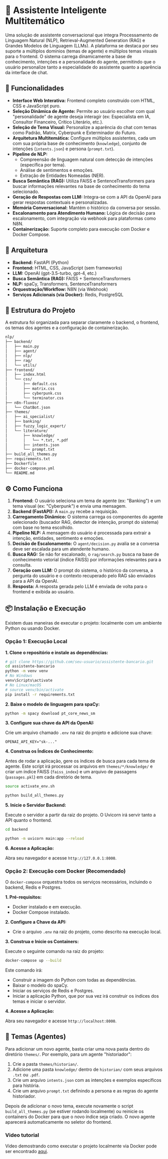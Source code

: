 # 🤖 Assistente Inteligente Multitemático

Uma solução de assistente conversacional que integra Processamento de Linguagem Natural (NLP), Retrieval-Augmented Generation (RAG) e Grandes Modelos de Linguagem (LLMs). A plataforma se destaca por seu suporte a múltiplos domínios (temas de agente) e múltiplos temas visuais para o frontend. O sistema carrega dinamicamente a base de conhecimento, intenções e a personalidade do agente, permitindo que o usuário personalize tanto a especialidade do assistente quanto a aparência da interface de chat.

## 🚀 Funcionalidades

- **Interface Web Interativa:** Frontend completo construído com HTML, CSS e JavaScript puro.
- **Seleção Dinâmica de Agente:** Permite ao usuário escolher com qual "personalidade" de agente deseja interagir (ex: Especialista em IA, Consultor Financeiro, Crítico Literário, etc.).
- **Seleção de Tema Visual:** Personalize a aparência do chat com temas como Padrão, Matrix, Cyberpunk e Exterminador do Futuro.
- **Arquitetura Multitemática:** Configure múltiplos assistentes, cada um com sua própria base de conhecimento (`knowledge`), conjunto de intenções (`intents.json`) e persona (`prompt.txt`).
- **Pipeline de NLP:**
    - Compreensão de linguagem natural com detecção de intenções (específica por tema).
    - Análise de sentimentos e emoções.
    - Extração de Entidades Nomeadas (NER).
- **Busca Semântica (RAG):** Utiliza FAISS e SentenceTransformers para buscar informações relevantes na base de conhecimento do tema selecionado.
- **Geração de Respostas com LLM:** Integra-se com a API da OpenAI para gerar respostas contextuais e personalizadas.
- **Memória Conversacional:** Mantém o histórico da conversa por sessão.
- **Escalonamento para Atendimento Humano:** Lógica de decisão para escalonamento, com integração via webhook para plataformas como N8N.
- **Containerização:** Suporte completo para execução com Docker e Docker Compose.

## 🧱 Arquitetura

- **Backend:** FastAPI (Python)
- **Frontend:** HTML, CSS, JavaScript (sem frameworks)
- **LLM:** OpenAI (gpt-3.5-turbo, gpt-4, etc.)
- **Busca Semântica (RAG):** FAISS + SentenceTransformers
- **NLP:** spaCy, Transformers, SentenceTransformers
- **Orquestração/Workflow:** N8N (via Webhook)
- **Serviços Adicionais (via Docker):** Redis, PostgreSQL

## 📁 Estrutura do Projeto

A estrutura foi organizada para separar claramente o backend, o frontend, os temas dos agentes e a configuração de containerização.

```txt
nlp/
├── backend/
│   ├── main.py
│   ├── agent/
│   ├── nlp/
│   ├── rag/
│   └── utils/
├── frontend/
│   ├── index.html
│   └── css/
│       ├── default.css
│       ├── matrix.css
│       ├── cyberpunk.css
│       └── terminator.css
├── n8n-fluxos/
│   └── ChatBot.json
├── themes/
│   ├── ai_specialist/
│   ├── banking/
│   ├── fuzzy_logic_expert/
│   └── literature/
│       ├── knowledge/
│       │   └── *.txt, *.pdf
│       ├── intents.json
│       └── prompt.txt
├── build_all_themes.py
├── requirements.txt
├── Dockerfile
├── docker-compose.yml
└── README.md
```

## ⚙️ Como Funciona

1.  **Frontend:** O usuário seleciona um tema de agente (ex: "Banking") e um tema visual (ex: "Cyberpunk") e envia uma mensagem.
2.  **Backend (FastAPI):** A `main.py` recebe a requisição.
3.  **Carregamento Dinâmico:** O sistema carrega os componentes do agente selecionado (buscador RAG, detector de intenção, prompt do sistema) com base no tema escolhido.
4.  **Pipeline NLP:** A mensagem do usuário é processada para extrair a intenção, entidades, sentimento e emoções.
5.  **Decisão de Escalonamento:** O `agent/decision.py` avalia se a conversa deve ser escalada para um atendente humano.
6.  **Busca RAG:** Se não for escalonado, o `rag/search.py` busca na base de conhecimento vetorial (índice FAISS) por informações relevantes para a consulta.
7.  **Geração com LLM:** O prompt do sistema, o histórico da conversa, a pergunta do usuário e o contexto recuperado pelo RAG são enviados para a API da OpenAI.
8.  **Resposta:** A resposta gerada pelo LLM é enviada de volta para o frontend e exibida ao usuário.

## 📦 Instalação e Execução

Existem duas maneiras de executar o projeto: localmente com um ambiente Python ou usando Docker.

### Opção 1: Execução Local

**1. Clone o repositório e instale as dependências:**

```bash
# git clone https://github.com/seu-usuario/assistente-bancario.git
cd assistente-bancario
python -m venv venv
# No Windows
venv\Scripts\activate
# No Linux/macOS
# source venv/bin/activate
pip install -r requirements.txt
```

**2. Baixe o modelo de linguagem para spaCy:**

```bash
python -m spacy download pt_core_news_sm
```

**3. Configure sua chave da API da OpenAI:**

Crie um arquivo chamado `.env` na raiz do projeto e adicione sua chave:

```
OPENAI_API_KEY="sk-..."
```

**4. Construa os Índices de Conhecimento:**

Antes de rodar a aplicação, gere os índices de busca para cada tema de agente. Este script irá processar os arquivos em `themes/*/knowledge/` e criar um índice FAISS (`faiss_index`) e um arquivo de passagens (`passages.pkl`) em cada diretório de tema.

```bash
source activate_env.sh

python build_all_themes.py
```

**5. Inicie o Servidor Backend:**

Execute o servidor a partir da raiz do projeto. O Uvicorn irá servir tanto a API quanto o frontend.

```bash
cd backend

python -m uvicorn main:app --reload
```

**6. Acesse a Aplicação:**

Abra seu navegador e acesse `http://127.0.0.1:8000`.

### Opção 2: Execução com Docker (Recomendado)

O `docker-compose` orquestra todos os serviços necessários, incluindo o backend, Redis e Postgres.

**1. Pré-requisitos:**
   - Docker instalado e em execução.
   - Docker Compose instalado.

**2. Configure a Chave da API:**
   - Crie o arquivo `.env` na raiz do projeto, como descrito na execução local.

**3. Construa e Inicie os Containers:**

Execute o seguinte comando na raiz do projeto:

```bash
docker-compose up --build
```

Este comando irá:
- Construir a imagem do Python com todas as dependências.
- Baixar o modelo do spaCy.
- Iniciar os serviços de Redis e Postgres.
- Iniciar a aplicação Python, que por sua vez irá construir os índices dos temas e iniciar o servidor.

**4. Acesse a Aplicação:**

Abra seu navegador e acesse `http://localhost:8000`.

## 🎨 Temas (Agentes)

Para adicionar um novo agente, basta criar uma nova pasta dentro do diretório `themes/`. Por exemplo, para um agente "historiador":

1.  Crie a pasta `themes/historian/`.
2.  Adicione uma pasta `knowledge/` dentro de `historian/` com seus arquivos `.txt` ou `.pdf`.
3.  Crie um arquivo `intents.json` com as intenções e exemplos específicos para história.
4.  Crie um arquivo `prompt.txt` definindo a persona e as regras do agente historiador.

Depois de adicionar o novo tema, execute novamente o script `build_all_themes.py` (se estiver rodando localmente) ou reinicie os containers do Docker para que o novo índice seja criado. O novo agente aparecerá automaticamente no seletor do frontend.

### Video tutorial
Video demostrando como executar o projeto localmente via Docker pode ser encontrado [aqui](https://youtu.be/ZA3UBZt1Y9U).
